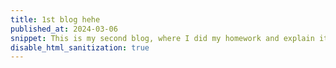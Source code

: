 ```yaml
---
title: 1st blog hehe
published_at: 2024-03-06
snippet: This is my second blog, where I did my homework and explain it
disable_html_sanitization: true
---
```

